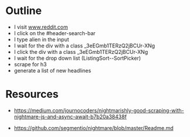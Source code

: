 # Outline
 - I visit www.reddit.com
 - I click on the #header-search-bar
 - I type alien in the input
 - I wait for the div with a class _3eEGmb1TERzQ2jBCUr-XNg
 - I click the div with a class _3eEGmb1TERzQ2jBCUr-XNg
 - I wait for the drop down list (ListingSort--SortPicker)
 - scrape for h3 
 - generate a list of new headlines

 # Resources

- https://medium.com/journocoders/nightmarishly-good-scraping-with-nightmare-js-and-async-await-b7b20a38438f

- https://github.com/segmentio/nightmare/blob/master/Readme.md